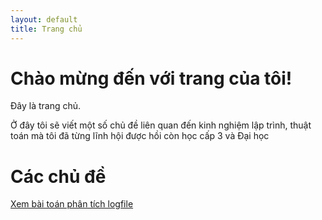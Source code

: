 ```yaml
---
layout: default
title: Trang chủ
---
```


# Chào mừng đến với trang của tôi!

Đây là trang chủ.

Ở đây tôi sẽ viết một số chủ đề liên quan đến kinh nghiệm lập trình, thuật toán mà tôi đã từng lĩnh hội được hồi còn học cấp 3 và Đại học

# Các chủ đề

[Xem bài toán phân tích logfile]({{site.baseurl}}/phantichlogfile/)